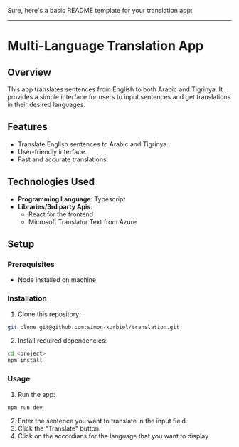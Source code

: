 Sure, here's a basic README template for your translation app:

---

# Multi-Language Translation App

## Overview

This app translates sentences from English to both Arabic and Tigrinya. It provides a simple interface for users to input sentences and get translations in their desired languages.

## Features

- Translate English sentences to Arabic and Tigrinya.
- User-friendly interface.
- Fast and accurate translations.

## Technologies Used

- **Programming Language**: Typescript
- **Libraries/3rd party Apis**:
  - React for the frontend
  - Microsoft Translator Text from Azure

## Setup

### Prerequisites

- Node installed on machine

### Installation

1. Clone this repository:

```bash
git clone git@github.com:simon-kurbiel/translation.git
```

2. Install required dependencies:

```bash
cd <project>
npm install
```

### Usage

1. Run the app:

```bash
npm run dev
```

2. Enter the sentence you want to translate in the input field.
3. Click the "Translate" button.
4. Click on the accordians for the language that you want to display

